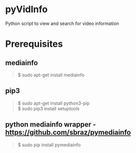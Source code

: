 # pyVidInfo
Python script to view and search for video information  

Prerequisites
====================

mediainfo
--------------------
>$ sudo apt-get install mediainfo  

pip3
--------------------
>$ sudo apt-get install python3-pip  
>$ sudo pip3 install setuptools  

python mediainfo wrapper - https://github.com/sbraz/pymediainfo  
--------------------
>$ sudo pip install pymediainfo  

